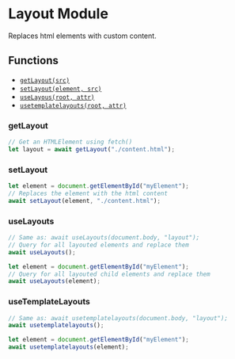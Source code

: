 # Layout Module #

Replaces html elements with custom content.

## Functions ##

- [`getLayout(src)`](#getlayout)
- [`setLayout(element, src)`](#setlayout)
- [`useLayous(root, attr)`](#uselayouts)
- [`usetemplatelayouts(root, attr)`](#usetemplatelayouts)

### getLayout ###

```js
// Get an HTMLElement using fetch()
let layout = await getLayout("./content.html");
```

### setLayout ###

```js
let element = document.getElementById("myElement");
// Replaces the element with the html content
await setLayout(element, "./content.html");
```

### useLayouts ###

```js
// Same as: await useLayouts(document.body, "layout");
// Query for all layouted elements and replace them
await useLayouts();

let element = document.getElementById("myElement");
// Query for all layouted child elements and replace them
await useLayouts(element);
```

### useTemplateLayouts ###

```js
// Same as: await usetemplatelayouts(document.body, "layout");
await usetemplatelayouts();

let element = document.getElementById("myElement");
await usetemplatelayouts(element);
```
